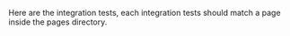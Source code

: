 Here are the integration tests, each integration tests should match a page inside the pages directory.